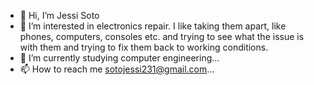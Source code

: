 - 👋 Hi, I’m Jessi Soto
- 👀 I’m interested in electronics repair. I like taking them apart, like phones, computers, consoles etc. and trying to see what the issue is with them and trying to fix them back to working conditions.
- 🌱 I’m currently studying computer engineering...
- 📫 How to reach me sotojessi231@gmail.com...

<!---
jsoto28/jsoto28 is a ✨ special ✨ repository because its `README.md` (this file) appears on your GitHub profile.
You can click the Preview link to take a look at your changes.
--->
